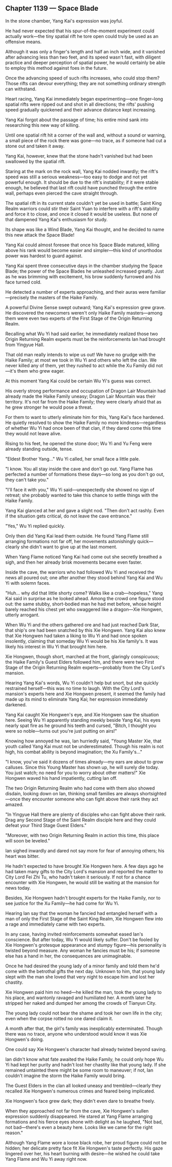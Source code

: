 ## Chapter 1139 — Space Blade

In the stone chamber, Yang Kai's expression was joyful.

He had never expected that his spur-of-the-moment experiment could actually work—the tiny spatial rift he tore open could truly be used as an offensive means.

Although it was only a finger's length and half an inch wide, and it vanished after advancing less than two feet, and its speed wasn't fast, with diligent practice and deeper perception of spatial power, he would certainly be able to employ this method against foes in the future.

Once the advancing speed of such rifts increases, who could stop them? Those rifts can devour everything; they are not something ordinary strength can withstand.

Heart racing, Yang Kai immediately began experimenting—one finger–long spatial rifts were ripped out and shot in all directions; the rifts' pushing speed gradually quickened and their advance distance kept increasing.

Yang Kai forgot about the passage of time; his entire mind sank into researching this new way of killing.

Until one spatial rift hit a corner of the wall and, without a sound or warning, a small piece of the rock there was gone—no trace, as if someone had cut a stone out and taken it away.

Yang Kai, however, knew that the stone hadn't vanished but had been swallowed by the spatial rift.

Staring at the mark on the rock wall, Yang Kai nodded inwardly; the rift's speed was still a serious weakness—too easy to dodge and not yet powerful enough. It should be due to the rift's instability; if it were stable enough, he believed that last rift could have punched through the entire wall, perhaps even pierced the cave straight through.

The spatial rift in its current state couldn't yet be used in battle; Saint King Realm warriors could stir their Saint Yuan to interfere with a rift's stability and force it to close, and once it closed it would be useless. But none of that dampened Yang Kai's enthusiasm for study.

Its shape was like a Wind Blade, Yang Kai thought, and he decided to name this new attack the Space Blade!

Yang Kai could almost foresee that once his Space Blade matured, killing above his rank would become easier and simpler—this kind of unorthodox power was hardest to guard against.

Yang Kai spent three consecutive days in the chamber studying the Space Blade; the power of the Space Blades he unleashed increased greatly. Just as he was brimming with excitement, his brow suddenly furrowed and his face turned cold.

He detected a number of experts approaching, and their auras were familiar—precisely the masters of the Haike Family.

A powerful Divine Sense swept outward; Yang Kai's expression grew grave. He discovered the newcomers weren't only Haike Family masters—among them were even two experts of the First Stage of the Origin Returning Realm.

Recalling what Wu Yi had said earlier, he immediately realized those two Origin Returning Realm experts must be the reinforcements Ian had brought from Yingyue Hall.

That old man really intends to wipe us out! We have no grudge with the Haike Family; at most we took in Wu Yi and others who left the clan. We never killed any of them, yet they rushed to act while the Xu Family did not—it's them who grew eager.

At this moment Yang Kai could be certain Wu Yi's guess was correct.

His overly strong performance and occupation of Dragon Lair Mountain had already made the Haike Family uneasy; Dragon Lair Mountain was their territory. It's not far from the Haike Family; they were clearly afraid that as he grew stronger he would pose a threat.

For them to want to utterly eliminate him for this, Yang Kai's face hardened. He quietly resolved to show the Haike Family no more kindness—regardless of whether Wu Yi had once been of that clan, if they dared come this time they would not leave alive.

Rising to his feet, he opened the stone door; Wu Yi and Yu Feng were already standing outside, tense.

"Eldest Brother Yang..." Wu Yi called, her small face a little pale.

"I know. You all stay inside the cave and don't go out. Yang Flame has perfected a number of formations these days—so long as you don't go out, they can't take you."

"I'll face it with you," Wu Yi said—unexpectedly she showed no sign of retreat; she probably wanted to take this chance to settle things with the Haike Family.

Yang Kai glanced at her and gave a slight nod. "Then don't act rashly. Even if the situation gets critical, do not leave the cave entrance."

"Yes," Wu Yi replied quickly.

Only then did Yang Kai lead them outside. He found Yang Flame still arranging formations not far off, her movements astonishingly quick—clearly she didn't want to give up at the last moment.

When Yang Flame noticed Yang Kai had come out she secretly breathed a sigh, and then her already brisk movements became even faster.

Inside the cave, the warriors who had followed Wu Yi and received the news all poured out; one after another they stood behind Yang Kai and Wu Yi with solemn faces.

"Huh... why did that little shorty come? Walks like a crab—hopeless," Yang Kai said in surprise as he looked ahead. Among the crowd one figure stood out: the same stubby, short-bodied man he had met before, whose height barely reached his chest yet who swaggered like a dragon—Xie Hongwen, utterly arrogant.

When Wu Yi and the others gathered ore and had just reached Dark Star, that ship's ore had been snatched by this Xie Hongwen. Yang Kai also knew that Xie Hongwen had taken a liking to Wu Yi and had once spoken insolently, claiming that someday Wu Yi would be his Xie family's. It was likely his interest in Wu Yi that brought him here.

Xie Hongwen, though short, marched at the front, glaringly conspicuous; the Haike Family's Guest Elders followed him, and there were two First Stage of the Origin Returning Realm experts—probably from the City Lord's mansion.

Hearing Yang Kai's words, Wu Yi couldn't help but snort, but she quickly restrained herself—this was no time to laugh. With the City Lord's mansion's experts here and Xie Hongwen present, it seemed the family had made up its mind to eliminate Yang Kai; her expression immediately darkened.

Yang Kai caught Xie Hongwen's eye, and Xie Hongwen saw the situation here. Seeing Wu Yi apparently standing meekly beside Yang Kai, his eyes nearly spat fire as he ground his teeth and cursed, "Bitch, I thought you were so noble—turns out you're just putting on airs!"

Knowing how annoyed he was, Ian hurriedly said, "Young Master Xie, that youth called Yang Kai must not be underestimated. Though his realm is not high, his combat ability is beyond imagination; the Xu Family's..."

"I know, you've said it dozens of times already—my ears are about to grow calluses. Since this Young Master has shown up, he will surely die today. You just watch; no need for you to worry about other matters!" Xie Hongwen waved his hand impatiently, cutting Ian off.

The two Origin Returning Realm who had come with them also showed disdain, looking down on Ian, thinking small families are always shortsighted—once they encounter someone who can fight above their rank they act amazed.

"In Yingyue Hall there are plenty of disciples who can fight above their rank. Drag any Second Stage of the Saint Realm disciple here and they could defeat your Third Stage Guest Elders."

"Moreover, with two Origin Returning Realm in action this time, this place will soon be leveled."

Ian sighed inwardly and dared not say more for fear of annoying others; his heart was bitter.

He hadn't expected to have brought Xie Hongwen here. A few days ago he had taken many gifts to the City Lord's mansion and reported the matter to City Lord Fei Zhi Tu, who hadn't taken it seriously. If not for a chance encounter with Xie Hongwen, he would still be waiting at the mansion for news today.

Besides, Xie Hongwen hadn't brought experts for the Haike Family, nor to see justice for the Xu Family—he had come for Wu Yi.

Hearing Ian say that the woman he fancied had entangled herself with a man of only the First Stage of the Saint King Realm, Xie Hongwen flew into a rage and immediately came with two experts.

In any case, having invited reinforcements somewhat eased Ian's conscience. But after today, Wu Yi would likely suffer. Don't be fooled by Xie Hongwen's grotesque appearance and stumpy figure—his personality is twisted beyond measure. Any woman he fancies must be his; if someone else has a hand in her, the consequences are unimaginable.

Once he had desired the young lady of a minor family and told them he'd come with the betrothal gifts the next day. Unknown to him, that young lady slept with the man she loved that very night to escape him and lost her chastity.

Xie Hongwen paid him no heed—he killed the man, took the young lady to his place, and wantonly ravaged and humiliated her. A month later he stripped her naked and dumped her among the crowds of Tianyun City.

The young lady could not bear the shame and took her own life in the city; even when the corpse rotted no one dared claim it.

A month after that, the girl's family was inexplicably exterminated. Though there was no trace, anyone who understood would know it was Xie Hongwen's doing.

One could say Xie Hongwen's character had already twisted beyond saving.

Ian didn't know what fate awaited the Haike Family, he could only hope Wu Yi had kept her purity and hadn't lost her chastity like that young lady. If she remained untainted there might be some room to maneuver; if not, Ian couldn't imagine the storm the Haike Family would bring.

The Guest Elders in the clan all looked uneasy and trembled—clearly they recalled Xie Hongwen's numerous crimes and feared being implicated.

Xie Hongwen's face grew dark; they didn't even dare to breathe freely.

When they approached not far from the cave, Xie Hongwen's sullen expression suddenly disappeared. He stared at Yang Flame arranging formations and his fierce eyes shone with delight as he laughed, "Not bad, not bad—there's even a beauty here. Looks like we came for the right reason."

Although Yang Flame wore a loose black robe, her proud figure could not be hidden; her delicate pretty face fit Xie Hongwen's taste perfectly. His gaze lingered over her, his heart burning with desire—he wished he could take Yang Flame and Wu Yi away right now.